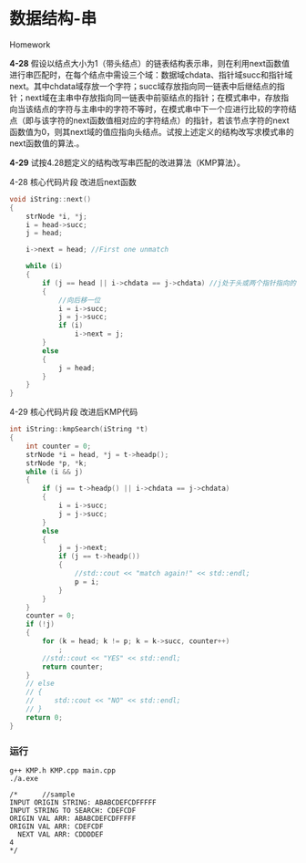 # 数据结构-串

Homework

**4-28**  假设以结点大小为1（带头结点）的链表结构表示串，则在利用next函数值进行串匹配时，在每个结点中需设三个域：数据域chdata、指针域succ和指针域next。其中chdata域存放一个字符；succ域存放指向同一链表中后继结点的指针；next域在主串中存放指向同一链表中前驱结点的指针；在模式串中，存放指向当该结点的字符与主串中的字符不等时，在模式串中下一个应进行比较的字符结点（即与该字符的next函数值相对应的字符结点）的指针，若该节点字符的next函数值为0，则其next域的值应指向头结点。试按上述定义的结构改写求模式串的next函数值的算法.。

**4-29**  试按4.28题定义的结构改写串匹配的改进算法（KMP算法）。



4-28 核心代码片段 改进后next函数

```c++
void iString::next()
{
    strNode *i, *j;
    i = head->succ;
    j = head;

    i->next = head; //First one unmatch

    while (i)
    {
        if (j == head || i->chdata == j->chdata) //j处于头或两个指针指向的值相同
        {
            //向后移一位
            i = i->succ;
            j = j->succ;
            if (i)
                i->next = j;
        }
        else
        {
            j = head;
        }
    }
}
```

4-29 核心代码片段 改进后KMP代码

```c++
int iString::kmpSearch(iString *t)
{
    int counter = 0;
    strNode *i = head, *j = t->headp();
    strNode *p, *k;
    while (i && j)
    {
        if (j == t->headp() || i->chdata == j->chdata)
        {
            i = i->succ;
            j = j->succ;
        }
        else
        {
            j = j->next;
            if (j == t->headp())
            {
                //std::cout << "match again!" << std::endl;
                p = i;
            }
        }
    }
    counter = 0;
    if (!j)
    {
        for (k = head; k != p; k = k->succ, counter++)
            ;
        //std::cout << "YES" << std::endl;
        return counter;
    }
    // else
    // {
    //     std::cout << "NO" << std::endl;
    // }
    return 0;
}
```



### 运行

```
g++ KMP.h KMP.cpp main.cpp
./a.exe

/*		//sample
INPUT ORIGIN STRING: ABABCDEFCDFFFFF
INPUT STRING TO SEARCH: CDEFCDF
ORIGIN VAL ARR: ABABCDEFCDFFFFF
ORIGIN VAL ARR: CDEFCDF
  NEXT VAL ARR: CDDDDEF
4
*/
```

